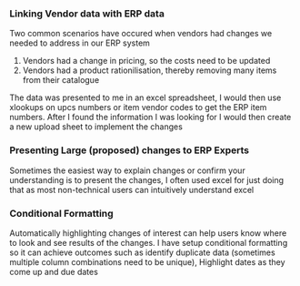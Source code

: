 ### Linking Vendor data with ERP data

Two common scenarios have occured when vendors had changes we needed to address in our ERP system

1.  Vendors had a change in pricing, so the costs need to be updated
2.  Vendors had a product rationilisation, thereby removing many items from their catalogue

The data was presented to me in an excel spreadsheet, I would then use xlookups on upcs numbers or item vendor codes to get the ERP item numbers. After I found the information I was looking for I would then create a new upload sheet to implement the changes

### Presenting Large (proposed) changes to ERP Experts

Sometimes the easiest way to explain changes or confirm your understanding is to present the changes, I often used excel for just doing that as most non-technical users can intuitively understand excel

### Conditional Formatting

Automatically highlighting changes of interest can help users know where to look and see results of the changes. I have setup conditional formatting so it can achieve outcomes such as identify duplicate data 
(sometimes multiple column combinations need to be unique), Highlight dates as they come up and due dates
